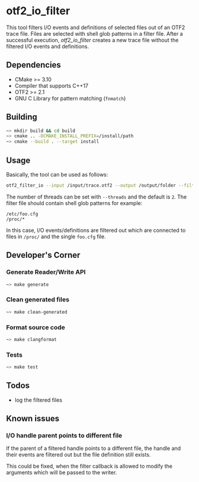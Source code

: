 # otf2_io_filter
This tool filters I/O events and definitions of selected files out of an OTF2 trace file.
Files are selected with shell glob patterns in a filter file.
After a successful execution, *otf2_io_filter* creates a new trace file without the filtered I/O events and definitions.

## Dependencies
* CMake >= 3.10
* Compiler that supports C++17
* OTF2 >= 2.1
* GNU C Library for pattern matching (`fnmatch`)

## Building
```sh
~> mkdir build && cd build
~> cmake .. -DCMAKE_INSTALL_PREFIX=/install/path
~> cmake --build . --target install
```

## Usage
Basically, the tool can be used as follows:
```sh
otf2_filter_io --input /input/trace.otf2 --output /output/folder --filter /path/to/filter_file
```
The number of threads can be set with `--threads` and the default is `2`.
The filter file should contain shell glob patterns for example:
```
/etc/foo.cfg
/proc/*
```
In this case, I/O events/definitions are filtered out which are connected to files in `/proc/`
and the single `foo.cfg` file.

## Developer's Corner
### Generate Reader/Write API
```sh
~> make generate
```

### Clean generated files
```sh
~> make clean-generated
```

### Format source code
```sh
~> make clangformat
```

### Tests
```sh
~> make test
```

## Todos
* log the filtered files

## Known issues
### I/O handle parent points to different file
If the parent of a filtered handle points to a different file,
the handle and their events are filtered out but the file definition still exists.

This could be fixed, when the filter callback is allowed to modify the arguments
which will be passed to the writer.
